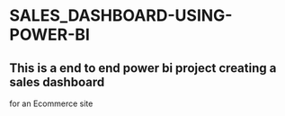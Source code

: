 # SALES_DASHBOARD-USING-POWER-BI
## This is a end to end power bi project creating a sales dashboard
for an Ecommerce site
